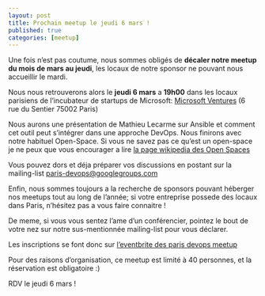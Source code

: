 ```yaml
---
layout: post
title: Prochain meetup le jeudi 6 mars !
published: true
categories: [meetup]
---
```


Une fois n’est pas coutume, nous sommes obligés de **décaler notre meetup du mois de mars au jeudi**, les locaux de notre sponsor ne pouvant nous accueillir le mardi.

Nous nous retrouverons alors le **jeudi 6 mars** a **19h00** dans les locaux parisiens de l’incubateur de startups de Microsoft: [Microsoft Ventures](http://www.microsoftventures.com/paris) (6 rue du Sentier 75002 Paris)

Nous aurons une présentation de Mathieu Lecarme sur Ansible et comment cet outil peut s’intégrer dans une approche DevOps. Nous finirons avec notre habituel Open-Space. Si vous ne savez pas ce qu’est un open-space je ne peux que vous encourager a lire [la page wikipedia des Open Spaces](https://fr.wikipedia.org/wiki/M%C3%A9thodologie_open_space)

Vous pouvez dors et déja préparer vos discussions en postant sur la mailing-list [paris-devops@googlegroups.com](https://groups.google.com/forum/?fromgroups#!forum/paris-devops)

Enfin, nous sommes toujours a la recherche de sponsors pouvant héberger nos meetups tout au long de l’année; si votre entreprise possede des locaux dans Paris, n’hésitez pas a vous faire connaitre !

De meme, si vous vous sentez l’ame d’un conférencier, pointez le bout de votre nez sur notre sus-mentionnée mailing-list pour vous déclarer.

Les inscriptions se font donc sur [l’eventbrite des paris devops meetup](http://parisdevops-23.eventbrite.com)

Pour des raisons d’organisation, ce meetup est limité à 40 personnes, et la réservation est obligatoire :)

RDV le jeudi 6 mars !
